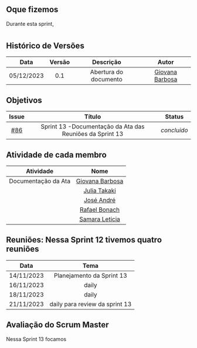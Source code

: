 ## Oque fizemos

Durante esta sprint, 

#

## Histórico de Versões

| Data       | Versão | Descrição                                 | Autor             |
| :--------: | :----: | :--------------------:                    | :---------------: |
| 05/12/2023 |  0.1   | Abertura do documento                     | [Giovana Barbosa ](https://github.com/gio221) |

## Objetivos
|                            Issue                             |              Título               |                    Status                     |
| :----------------------------------------------------------: | :-------------------------------: | :-------------------------------------------------: |
| [#86](https://github.com/unb-mds/2023-2-Squad07/issues/86) |  Sprint 13 -Documentação da Ata das Reuniões da Sprint 13   |_concluido_  |

 
  

## Atividade de cada membro
 Atividade        |                                                                           Nome                                                                            |
| ------------- | :-------------------------------------------------------------------------------------------------------------------------------------------------------: |
|Documentação da Ata|                                                    [Giovana Barbosa ](https://github.com/gio221)                                                    |
||                                                    [Julia Takaki](https://github.com/juliatakaki)                                                    |
||                [José André](https://github.com/joseandre25)                                                     |
|  |                                                    [Rafael Bonach](https://github.com/RafaBonach)                                                    |
|   |                                                    [Samara Leticia](https://github.com/samarawwleticia)       |  


## Reuniões: Nessa Sprint 12 tivemos quatro reuniões

| Data       | Tema                             
| :---------:| :---------------------------------------------:      
| 14/11/2023 |  Planejamento da Sprint 13
| 16/11/2023 |  daily  
| 18/11/2023 |  daily 
| 21/11/2023 |  daily  para review da sprint 13

## Avaliação do Scrum Master

Nessa Sprint 13 focamos 